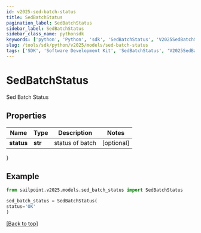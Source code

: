 ```yaml
---
id: v2025-sed-batch-status
title: SedBatchStatus
pagination_label: SedBatchStatus
sidebar_label: SedBatchStatus
sidebar_class_name: pythonsdk
keywords: ['python', 'Python', 'sdk', 'SedBatchStatus', 'V2025SedBatchStatus'] 
slug: /tools/sdk/python/v2025/models/sed-batch-status
tags: ['SDK', 'Software Development Kit', 'SedBatchStatus', 'V2025SedBatchStatus']
---
```


# SedBatchStatus

Sed Batch Status

## Properties

Name | Type | Description | Notes
------------ | ------------- | ------------- | -------------
**status** | **str** | status of batch | [optional] 
}

## Example

```python
from sailpoint.v2025.models.sed_batch_status import SedBatchStatus

sed_batch_status = SedBatchStatus(
status='OK'
)

```
[[Back to top]](#) 

